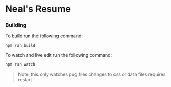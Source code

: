 # Neal's Resume

### Building
To build run the following command:

```sh
npm run build
```

To watch and live edit run the following command:

```sh
npm run watch
```

> Note: this only watches pug files
> changes to css or data files requires restart

